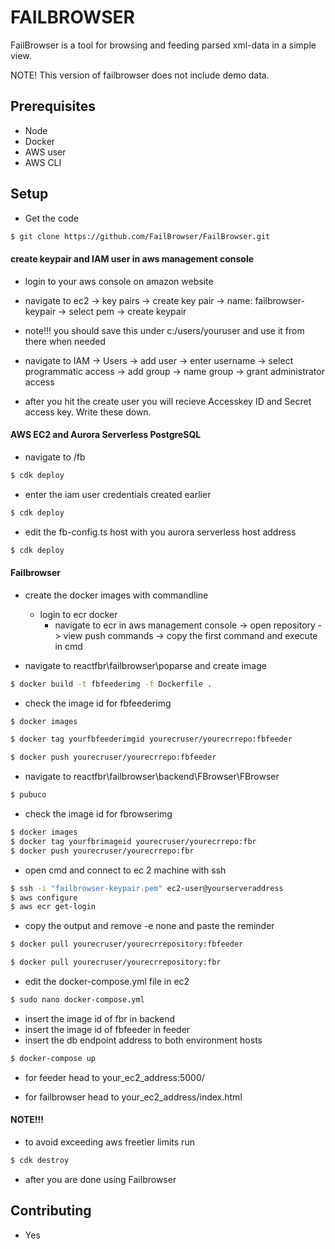 # FAILBROWSER

FailBrowser is a tool for browsing and feeding parsed xml-data in a simple view.

NOTE! This version of failbrowser does not include demo data.

## Prerequisites

- Node
- Docker
- AWS user
- AWS CLI

## Setup

- Get the code

```bash
$ git clone https://github.com/FailBrowser/FailBrowser.git
```

#### create keypair and IAM user in aws management console

- login to your aws console on amazon website
- navigate to ec2 -> key pairs -> create key pair -> name: failbrowser-keypair -> select pem -> create keypair

- note!!! you should save this under c:/users/youruser and use it from there when needed

- navigate to IAM -> Users -> add user -> enter username -> select programmatic access -> add group -> name group -> grant administrator access

- after you hit the create user you will recieve Accesskey ID and Secret access key. Write these down.

#### AWS EC2 and Aurora Serverless PostgreSQL

- navigate to /fb

```bash
$ cdk deploy
```

- enter the iam user credentials created earlier

```bash
$ cdk deploy
```

- edit the fb-config.ts host with you aurora serverless host address

```bash
$ cdk deploy
```

#### Failbrowser

- create the docker images with commandline

  - login to ecr docker
    - navigate to ecr in aws management console -> open repository -> view push commands -> copy the first command and execute in cmd

* navigate to reactfbr\failbrowser\poparse and create image

```bash
$ docker build -t fbfeederimg -f Dockerfile .
```

- check the image id for fbfeederimg

```bash
$ docker images
```

```bash
$ docker tag yourfbfeederimgid yourecruser/yourecrrepo:fbfeeder
```

```bash
$ docker push yourecruser/yourecrrepo:fbfeeder
```

- navigate to reactfbr\failbrowser\backend\FBrowser\FBrowser

```bash
$ pubuco
```

- check the image id for fbrowserimg

```bash
$ docker images
$ docker tag yourfbrimageid yourecruser/yourecrrepo:fbr
$ docker push yourecruser/yourecrrepo:fbr
```

- open cmd and connect to ec 2 machine with ssh

```bash
$ ssh -i "failbrowser-keypair.pem" ec2-user@yourserveraddress
$ aws configure
$ aws ecr get-login
```

- copy the output and remove -e none and paste the reminder

```bash
$ docker pull yourecruser/yourecrrepository:fbfeeder
```

```bash
$ docker pull yourecruser/yourecrrepository:fbr
```

- edit the docker-compose.yml file in ec2

```bash
$ sudo nano docker-compose.yml
```

- insert the image id of fbr in backend
- insert the image id of fbfeeder in feeder
- insert the db endpoint address to both environment hosts

```bash
$ docker-compose up
```

- for feeder head to your_ec2_address:5000/

- for failbrowser head to your_ec2_address/index.html

#### NOTE!!!

- to avoid exceeding aws freetier limits run

```bash
$ cdk destroy
```

- after you are done using Failbrowser

## Contributing

- Yes
